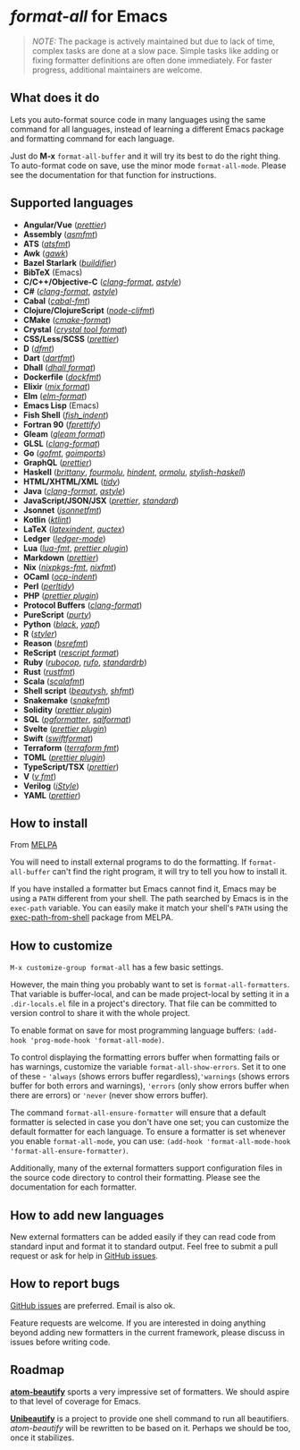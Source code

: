 *format-all* for Emacs
======================

> *NOTE:* The package is actively maintained but due to lack of time,
> complex tasks are done at a slow pace. Simple tasks like adding or
> fixing formatter definitions are often done immediately. For faster
> progress, additional maintainers are welcome.

What does it do
---------------

Lets you auto-format source code in many languages using the same
command for all languages, instead of learning a different Emacs
package and formatting command for each language.

Just do **M-x** `format-all-buffer` and it will try its best to do the
right thing. To auto-format code on save, use the minor mode
`format-all-mode`. Please see the documentation for that function for
instructions.

Supported languages
-------------------

* **Angular/Vue** ([*prettier*](https://prettier.io/))
* **Assembly** ([*asmfmt*](https://github.com/klauspost/asmfmt))
* **ATS** ([*atsfmt*](https://hackage.haskell.org/package/ats-format))
* **Awk** ([*gawk*](https://www.gnu.org/software/gawk/))
* **Bazel Starlark** ([*buildifier*](https://github.com/bazelbuild/buildtools/tree/master/buildifier))
* **BibTeX** (Emacs)
* **C/C++/Objective-C** ([*clang-format*](https://clang.llvm.org/docs/ClangFormat.html), [*astyle*](http://astyle.sourceforge.net/))
* **C#** ([*clang-format*](https://clang.llvm.org/docs/ClangFormat.html), [*astyle*](http://astyle.sourceforge.net/))
* **Cabal** ([*cabal-fmt*](https://github.com/phadej/cabal-fmt))
* **Clojure/ClojureScript** ([*node-cljfmt*](https://github.com/snoe/node-cljfmt))
* **CMake** ([*cmake-format*](https://github.com/cheshirekow/cmake_format))
* **Crystal** ([*crystal tool format*](http://www.motion-express.com/blog/crystal-code-formatter))
* **CSS/Less/SCSS** ([*prettier*](https://prettier.io/))
* **D** ([*dfmt*](https://github.com/dlang-community/dfmt))
* **Dart** ([*dartfmt*](https://github.com/dart-lang/dart_style))
* **Dhall** ([*dhall format*](https://github.com/dhall-lang/dhall-lang))
* **Dockerfile** ([*dockfmt*](https://github.com/jessfraz/dockfmt))
* **Elixir** ([*mix format*](https://hexdocs.pm/mix/master/Mix.Tasks.Format.html))
* **Elm** ([*elm-format*](https://github.com/avh4/elm-format))
* **Emacs Lisp** (Emacs)
* **Fish Shell** ([*fish_indent*](https://fishshell.com/docs/current/commands.html#fish_indent))
* **Fortran 90** ([*fprettify*](https://github.com/pseewald/fprettify))
* **Gleam** ([*gleam format*](https://gleam.run/))
* **GLSL** ([*clang-format*](https://clang.llvm.org/docs/ClangFormat.html))
* **Go** ([*gofmt*](https://golang.org/cmd/gofmt/), [*goimports*](https://godoc.org/golang.org/x/tools/cmd/goimports))
* **GraphQL** ([*prettier*](https://prettier.io/))
* **Haskell** ([*brittany*](https://github.com/lspitzner/brittany), [*fourmolu*](https://github.com/fourmolu/fourmolu), [*hindent*](https://github.com/commercialhaskell/hindent), [*ormolu*](https://github.com/tweag/ormolu), [*stylish-haskell*](https://github.com/jaspervdj/stylish-haskell))
* **HTML/XHTML/XML** ([*tidy*](http://www.html-tidy.org/))
* **Java** ([*clang-format*](https://clang.llvm.org/docs/ClangFormat.html), [*astyle*](http://astyle.sourceforge.net/))
* **JavaScript/JSON/JSX** ([*prettier*](https://prettier.io/), [*standard*](https://standardjs.com/))
* **Jsonnet** ([*jsonnetfmt*](https://jsonnet.org/))
* **Kotlin** ([*ktlint*](https://github.com/shyiko/ktlint))
* **LaTeX** ([*latexindent*](https://github.com/cmhughes/latexindent.pl), [*auctex*](https://www.gnu.org/software/auctex/))
* **Ledger** ([*ledger-mode*](https://github.com/ledger/ledger-mode))
* **Lua** ([*lua-fmt*](https://github.com/trixnz/lua-fmt), [*prettier plugin*](https://github.com/prettier/plugin-lua))
* **Markdown** ([*prettier*](https://prettier.io/))
* **Nix** ([*nixpkgs-fmt*](https://github.com/nix-community/nixpkgs-fmt), [*nixfmt*](https://github.com/serokell/nixfmt))
* **OCaml** ([*ocp-indent*](https://opam.ocaml.org/packages/ocp-indent/))
* **Perl** ([*perltidy*](http://perltidy.sourceforge.net/))
* **PHP** ([*prettier plugin*](https://github.com/prettier/plugin-php))
* **Protocol Buffers** ([*clang-format*](https://clang.llvm.org/docs/ClangFormat.html))
* **PureScript** ([*purty*](https://gitlab.com/joneshf/purty))
* **Python** ([*black*](https://github.com/ambv/black), [*yapf*](https://github.com/google/yapf))
* **R** ([*styler*](https://github.com/r-lib/styler))
* **Reason** ([*bsrefmt*](https://github.com/glennsl/bs-refmt))
* **ReScript** ([*rescript format*](https://www.npmjs.com/package/rescript))
* **Ruby** ([*rubocop*](https://github.com/rubocop/rubocop), [*rufo*](https://github.com/ruby-formatter/rufo), [*standardrb*](https://github.com/testdouble/standard))
* **Rust** ([*rustfmt*](https://github.com/rust-lang-nursery/rustfmt))
* **Scala** ([*scalafmt*](https://github.com/scalameta/scalafmt))
* **Shell script** ([*beautysh*](https://github.com/lovesegfault/beautysh), [*shfmt*](https://github.com/mvdan/sh))
* **Snakemake** ([*snakefmt*](https://github.com/snakemake/snakefmt))
* **Solidity** ([*prettier plugin*](https://github.com/prettier-solidity/prettier-plugin-solidity))
* **SQL** ([*pgformatter*](https://github.com/darold/pgFormatter), [*sqlformat*](https://pypi.org/project/sqlparse/))
* **Svelte** ([*prettier plugin*](https://github.com/sveltejs/prettier-plugin-svelte))
* **Swift** ([*swiftformat*](https://github.com/nicklockwood/SwiftFormat))
* **Terraform** ([*terraform fmt*](https://www.terraform.io/docs/commands/fmt.html))
* **TOML** ([*prettier plugin*](https://github.com/bd82/toml-tools/tree/master/packages/prettier-plugin-toml))
* **TypeScript/TSX** ([*prettier*](https://prettier.io/))
* **V** ([*v fmt*](https://github.com/vlang/v))
* **Verilog** ([*iStyle*](https://github.com/thomasrussellmurphy/istyle-verilog-formatter))
* **YAML** ([*prettier*](https://prettier.io/))

How to install
--------------

From [MELPA](https://melpa.org/#/format-all)

You will need to install external programs to do the formatting. If
`format-all-buffer` can't find the right program, it will try to tell
you how to install it.

If you have installed a formatter but Emacs cannot find it, Emacs may
be using a `PATH` different from your shell. The path searched by
Emacs is in the `exec-path` variable. You can easily make it match
your shell's `PATH` using the
[exec-path-from-shell](http://melpa.org/#/exec-path-from-shell)
package from MELPA.

How to customize
----------------

`M-x customize-group format-all` has a few basic settings.

However, the main thing you probably want to set is
`format-all-formatters`. That variable is buffer-local, and can be
made project-local by setting it in a `.dir-locals.el` file in a
project's directory. That file can be committed to version control to
share it with the whole project.

To enable format on save for most programming language buffers:
`(add-hook 'prog-mode-hook 'format-all-mode)`.

To control displaying the formatting errors buffer when
formatting fails or has warnings, customize the variable
`format-all-show-errors`. Set it to one of these - `'always` (shows
errors buffer regardless),`'warnings` (shows errors buffer for
both errors and warnings), `'errors` (only show errors buffer
when there are errors) or `'never` (never show errors buffer).

The command `format-all-ensure-formatter` will ensure that a default
formatter is selected in case you don't have one set; you can
customize the default formatter for each language. To ensure a
formatter is set whenever you enable `format-all-mode`, you can use:
`(add-hook 'format-all-mode-hook 'format-all-ensure-formatter)`.

Additionally, many of the external formatters support configuration
files in the source code directory to control their formatting. Please
see the documentation for each formatter.

How to add new languages
------------------------

New external formatters can be added easily if they can read code from
standard input and format it to standard output. Feel free to submit a
pull request or ask for help in [GitHub issues][github-issues].

How to report bugs
------------------

[GitHub issues][github-issues] are preferred. Email is also ok.

Feature requests are welcome. If you are interested in doing anything
beyond adding new formatters in the current framework, please discuss
in issues before writing code.

Roadmap
-------

**[atom-beautify](https://atom.io/packages/atom-beautify#beautifiers)**
sports a very impressive set of formatters. We should aspire to that
level of coverage for Emacs.

**[Unibeautify](https://github.com/Unibeautify/unibeautify)** is a
project to provide one shell command to run all beautifiers.
*atom-beautify* will be rewritten to be based on it. Perhaps we should
be too, once it stabilizes.

[github-issues]: https://github.com/lassik/emacs-format-all-the-code/issues
